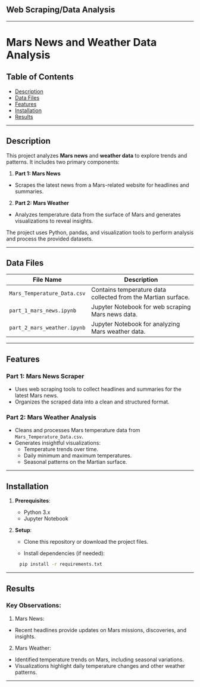 ## Web Scraping/Data Analysis
---
# Mars News and Weather Data Analysis

## Table of Contents
- [Description](#description)
- [Data Files](#data-files)
- [Features](#features)
- [Installation](#installation)
- [Results](#results)

---

## Description

This project analyzes **Mars news** and **weather data** to explore trends and patterns. It includes two primary components:
1. **Part 1: Mars News** 
  - Scrapes the latest news from a Mars-related website for headlines and summaries.
2. **Part 2: Mars Weather** 
  - Analyzes temperature data from the surface of Mars and generates visualizations to reveal insights.

The project uses Python, pandas, and visualization tools to perform analysis and process the provided datasets.

---

## Data Files

| File Name                   | Description                                                   |
|-----------------------------|---------------------------------------------------------------|
| `Mars_Temperature_Data.csv` | Contains temperature data collected from the Martian surface. |
| `part_1_mars_news.ipynb`    | Jupyter Notebook for web scraping Mars news data.             |
| `part_2_mars_weather.ipynb` | Jupyter Notebook for analyzing Mars weather data.             |

---

## Features

### Part 1: Mars News Scraper
- Uses web scraping tools to collect headlines and summaries for the latest Mars news.
- Organizes the scraped data into a clean and structured format.

### Part 2: Mars Weather Analysis
- Cleans and processes Mars temperature data from `Mars_Temperature_Data.csv`.
- Generates insightful visualizations:
  - Temperature trends over time.
  - Daily minimum and maximum temperatures.
  - Seasonal patterns on the Martian surface.

---

## Installation

1. **Prerequisites**:
   - Python 3.x
   - Jupyter Notebook

2. **Setup**:
   - Clone this repository or download the project files.
     
   - Install dependencies (if needed):
```bash
     pip install -r requirements.txt
```
---

## Results

### Key Observations:

1.	Mars News:
  - Recent headlines provide updates on Mars missions, discoveries, and insights.
2.	Mars Weather:
  - Identified temperature trends on Mars, including seasonal variations.
  - Visualizations highlight daily temperature changes and other weather patterns.
---